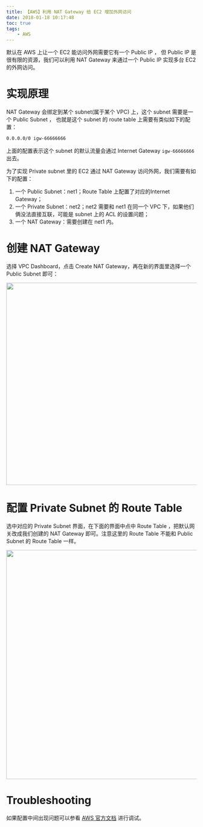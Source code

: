 ```yaml
---
title: 【AWS】利用 NAT Gateway 给 EC2 增加外网访问
date: 2018-01-18 10:17:48
toc: true
tags:
	- AWS
---
```


默认在 AWS 上让一个 EC2 能访问外网需要它有一个 Public IP ，
但 Public IP 是很有限的资源，我们可以利用 NAT Gateway 来通过一个 Public IP
实现多台 EC2 的外网访问。

<!--more-->

# 实现原理

NAT Gateway 会绑定到某个 subnet(属于某个 VPC) 上，这个 subnet 需要是一个 Public Subnet ，
也就是这个 subnet 的 route table 上需要有类似如下的配置：

```txt
0.0.0.0/0 igw-66666666
```

上面的配置表示这个 subnet 的默认流量会通过 Internet Gateway `igw-66666666` 出去。

为了实现 Private subnet 里的 EC2 通过 NAT Gateway 访问外网，我们需要有如下的配置：

1. 一个 Public Subnet：net1；Route Table 上配置了对应的Internet Gateway；
2. 一个 Private Subnet：net2；net2 需要和 net1 在同一个 VPC 下，如果他们俩没法直接互联，可能是 subnet 上的 ACL 的设置问题；
3. 一个 NAT Gateway：需要创建在 net1 内。

# 创建 NAT Gateway

选择 VPC Dashboard，点击 Create NAT Gateway，再在新的界面里选择一个 Public Subnet 即可：

<img src="http://on2hdrotz.bkt.clouddn.com/blog/1516245513504.png" width="536"/>

# 配置 Private Subnet 的 Route Table

选中对应的 Private Subnet 界面，在下面的界面中点中 Route Table ，把默认网关改成我们创建的
NAT Gateway 即可。注意这里的 Route Table 不能和 Public Subnet 的 Route Table 一样。

<img src="http://on2hdrotz.bkt.clouddn.com/blog/1516247418560.png" width="607"/>

# Troubleshooting

如果配置中间出现问题可以参看 [AWS 官方文档](https://docs.aws.amazon.com/AmazonVPC/latest/UserGuide/vpc-nat-gateway.html#nat-gateway-troubleshooting) 进行调试。
